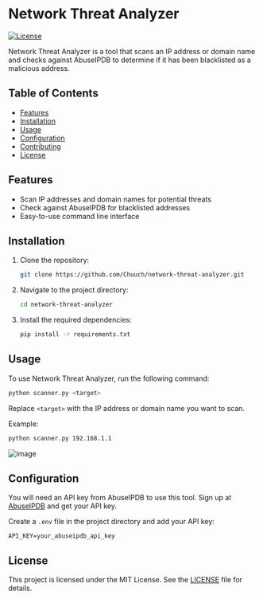# Network Threat Analyzer

[![License](https://img.shields.io/badge/license-MIT-blue.svg)](LICENSE)

Network Threat Analyzer is a tool that scans an IP address or domain name and checks against AbuseIPDB to determine if it has been blacklisted as a malicious address.

## Table of Contents

- [Features](#features)
- [Installation](#installation)
- [Usage](#usage)
- [Configuration](#configuration)
- [Contributing](#contributing)
- [License](#license)

## Features

- Scan IP addresses and domain names for potential threats
- Check against AbuseIPDB for blacklisted addresses
- Easy-to-use command line interface

## Installation

1. Clone the repository:
    ```sh
    git clone https://github.com/Chuuch/network-threat-analyzer.git
    ```
2. Navigate to the project directory:
    ```sh
    cd network-threat-analyzer
    ```
3. Install the required dependencies:
    ```sh
    pip install -r requirements.txt
    ```

## Usage

To use Network Threat Analyzer, run the following command:

```sh
python scanner.py <target>
```

Replace `<target>` with the IP address or domain name you want to scan.

Example:
```sh
python scanner.py 192.168.1.1
```

![image](https://github.com/Chuuch/network-threat-analyzer/assets/78451418/b34a4dab-0665-48b0-a322-239b66f2258f)


## Configuration

You will need an API key from AbuseIPDB to use this tool. Sign up at [AbuseIPDB](https://www.abuseipdb.com/) and get your API key.

Create a `.env` file in the project directory and add your API key:
```env
API_KEY=your_abuseipdb_api_key
```

## License

This project is licensed under the MIT License. See the [LICENSE](LICENSE) file for details.
